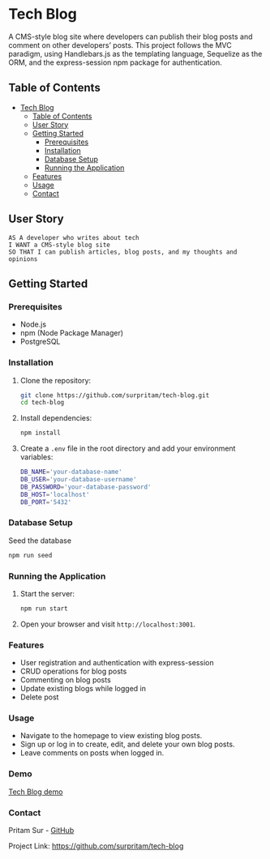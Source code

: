 # Tech Blog

A CMS-style blog site where developers can publish their blog posts and comment on other developers’ posts. This project follows the MVC paradigm, using Handlebars.js as the templating language, Sequelize as the ORM, and the express-session npm package for authentication.

## Table of Contents

- [Tech Blog](#tech-blog)
  - [Table of Contents](#table-of-contents)
  - [User Story](#user-story)
  - [Getting Started](#getting-started)
    - [Prerequisites](#prerequisites)
    - [Installation](#installation)
    - [Database Setup](#database-setup)
    - [Running the Application](#running-the-application)
  - [Features](#features)
  - [Usage](#usage)
  - [Contact](#contact)

## User Story
```
AS A developer who writes about tech
I WANT a CMS-style blog site
SO THAT I can publish articles, blog posts, and my thoughts and opinions
```

## Getting Started

### Prerequisites

- Node.js
- npm (Node Package Manager)
- PostgreSQL

### Installation

1. Clone the repository:
   ```sh
   git clone https://github.com/surpritam/tech-blog.git
   cd tech-blog
   ```
2. Install dependencies:
   ```sh
   npm install
   ```
3. Create a `.env` file in the root directory and add your environment variables:
   ```sh
   DB_NAME='your-database-name'
   DB_USER='your-database-username'
   DB_PASSWORD='your-database-password'
   DB_HOST='localhost'
   DB_PORT='5432'
   ```
### Database Setup
   Seed the database
   ```sh
   npm run seed
   ```

### Running the Application
1. Start the server:
   ```sh
   npm run start
   ```
2. Open your browser and visit `http://localhost:3001`.

### Features

   * User registration and authentication with express-session
   * CRUD operations for blog posts
   * Commenting on blog posts
   * Update existing blogs while logged in
   * Delete post

### Usage

   * Navigate to the homepage to view existing blog posts.
   * Sign up or log in to create, edit, and delete your own blog posts.
   * Leave comments on posts when logged in.

### Demo
[Tech Blog demo](https://drive.google.com/file/d/1DMml2ImwAIO9wawcf_sWHldfoIugaZCQ/view?usp=sharing)

### Contact

Pritam Sur - [GitHub](https://github.com/surpritam)

Project Link: https://github.com/surpritam/tech-blog 

